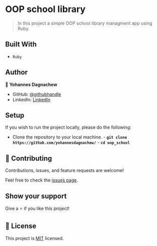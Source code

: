 # OOP school library

> In this project a simple OOP school library managment app using Ruby.

## Built With

- `Ruby`

## Author

👤 **Yohannes Dagnachew**

- GitHub: [@githubhandle](https://github.com/yohannesdagnachew/)
- LinkedIn: [LinkedIn](https://www.linkedin.com/in/yohannesdagnachew/)

## Setup

If you wish to run the project locally, please do the following:

- Clone the repository to your local machine. - **`git clone https://github.com/yohannesdagnachew/`** - **`cd oop_school`**

## 🤝 Contributing

Contributions, issues, and feature requests are welcome!

Feel free to check the [issues page](https://github.com/yohannesdagnachew/OOP/issues).

## Show your support

Give a ⭐️ if you like this project!

## 📝 License

This project is [MIT](./MIT.md) licensed.
